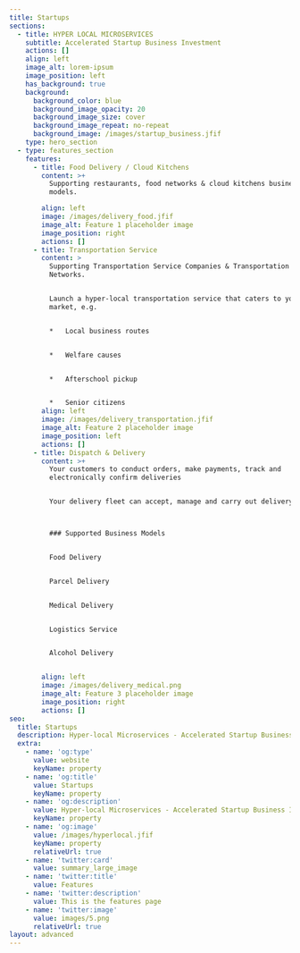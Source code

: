 ```yaml
---
title: Startups
sections:
  - title: HYPER LOCAL MICROSERVICES
    subtitle: Accelerated Startup Business Investment
    actions: []
    align: left
    image_alt: lorem-ipsum
    image_position: left
    has_background: true
    background:
      background_color: blue
      background_image_opacity: 20
      background_image_size: cover
      background_image_repeat: no-repeat
      background_image: /images/startup_business.jfif
    type: hero_section
  - type: features_section
    features:
      - title: Food Delivery / Cloud Kitchens
        content: >+
          Supporting restaurants, food networks & cloud kitchens business
          models.

        align: left
        image: /images/delivery_food.jfif
        image_alt: Feature 1 placeholder image
        image_position: right
        actions: []
      - title: Transportation Service
        content: >
          Supporting Transportation Service Companies & Transportation Service
          Networks.


          Launch a hyper-local transportation service that caters to your niche
          market, e.g.


          *   Local business routes


          *   Welfare causes


          *   Afterschool pickup


          *   Senior citizens
        align: left
        image: /images/delivery_transportation.jfif
        image_alt: Feature 2 placeholder image
        image_position: left
        actions: []
      - title: Dispatch & Delivery
        content: >+
          Your customers to conduct orders, make payments, track and
          electronically confirm deliveries


          Your delivery fleet can accept, manage and carry out delivery orders.



          ### Supported Business Models


          Food Delivery


          Parcel Delivery


          Medical Delivery


          Logistics Service


          Alcohol Delivery


        align: left
        image: /images/delivery_medical.png
        image_alt: Feature 3 placeholder image
        image_position: right
        actions: []
seo:
  title: Startups
  description: Hyper-local Microservices - Accelerated Startup Business Investment
  extra:
    - name: 'og:type'
      value: website
      keyName: property
    - name: 'og:title'
      value: Startups
      keyName: property
    - name: 'og:description'
      value: Hyper-local Microservices - Accelerated Startup Business Investment
      keyName: property
    - name: 'og:image'
      value: /images/hyperlocal.jfif
      keyName: property
      relativeUrl: true
    - name: 'twitter:card'
      value: summary_large_image
    - name: 'twitter:title'
      value: Features
    - name: 'twitter:description'
      value: This is the features page
    - name: 'twitter:image'
      value: images/5.png
      relativeUrl: true
layout: advanced
---
```


